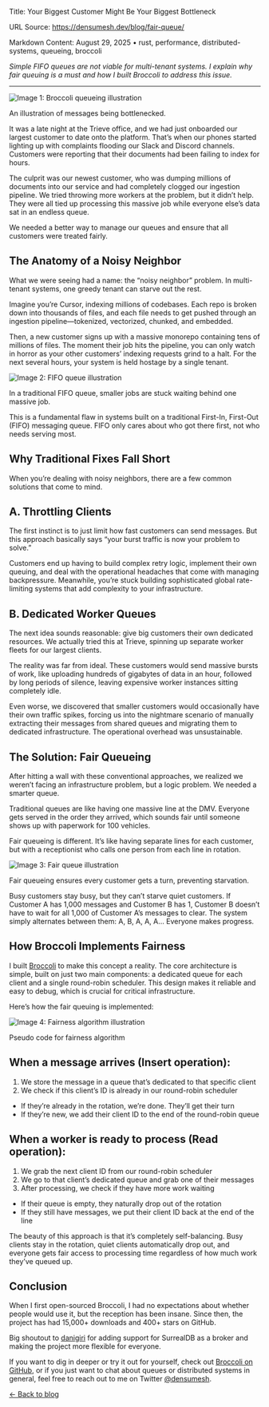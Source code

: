 Title: Your Biggest Customer Might Be Your Biggest Bottleneck

URL Source: https://densumesh.dev/blog/fair-queue/

Markdown Content:
August 29, 2025  • rust, performance, distributed-systems, queueing, broccoli

_Simple FIFO queues are not viable for multi-tenant systems. I explain why fair queuing is a must and how I built Broccoli to address this issue._

* * *

![Image 1: Broccoli queueing illustration](https://cdn.densumesh.dev/broccoli-queue-blog-hero.png)

An illustration of messages being bottlenecked.

It was a late night at the Trieve office, and we had just onboarded our largest customer to date onto the platform. That’s when our phones started lighting up with complaints flooding our Slack and Discord channels. Customers were reporting that their documents had been failing to index for hours.

The culprit was our newest customer, who was dumping millions of documents into our service and had completely clogged our ingestion pipeline. We tried throwing more workers at the problem, but it didn’t help. They were all tied up processing this massive job while everyone else’s data sat in an endless queue.

We needed a better way to manage our queues and ensure that all customers were treated fairly.

The Anatomy of a Noisy Neighbor
-------------------------------

What we were seeing had a name: the “noisy neighbor” problem. In multi-tenant systems, one greedy tenant can starve out the rest.

Imagine you’re Cursor, indexing millions of codebases. Each repo is broken down into thousands of files, and each file needs to get pushed through an ingestion pipeline—tokenized, vectorized, chunked, and embedded.

Then, a new customer signs up with a massive monorepo containing tens of millions of files. The moment their job hits the pipeline, you can only watch in horror as your other customers’ indexing requests grind to a halt. For the next several hours, your system is held hostage by a single tenant.

![Image 2: FIFO queue illustration](https://cdn.densumesh.dev/fifo-queue.png)

In a traditional FIFO queue, smaller jobs are stuck waiting behind one massive job.

This is a fundamental flaw in systems built on a traditional First-In, First-Out (FIFO) messaging queue. FIFO only cares about who got there first, not who needs serving most.

Why Traditional Fixes Fall Short
--------------------------------

When you’re dealing with noisy neighbors, there are a few common solutions that come to mind.

A. Throttling Clients
---------------------

The first instinct is to just limit how fast customers can send messages. But this approach basically says “your burst traffic is now your problem to solve.”

Customers end up having to build complex retry logic, implement their own queuing, and deal with the operational headaches that come with managing backpressure. Meanwhile, you’re stuck building sophisticated global rate-limiting systems that add complexity to your infrastructure.

B. Dedicated Worker Queues
--------------------------

The next idea sounds reasonable: give big customers their own dedicated resources. We actually tried this at Trieve, spinning up separate worker fleets for our largest clients.

The reality was far from ideal. These customers would send massive bursts of work, like uploading hundreds of gigabytes of data in an hour, followed by long periods of silence, leaving expensive worker instances sitting completely idle.

Even worse, we discovered that smaller customers would occasionally have their own traffic spikes, forcing us into the nightmare scenario of manually extracting their messages from shared queues and migrating them to dedicated infrastructure. The operational overhead was unsustainable.

The Solution: Fair Queueing
---------------------------

After hitting a wall with these conventional approaches, we realized we weren’t facing an infrastructure problem, but a logic problem. We needed a smarter queue.

Traditional queues are like having one massive line at the DMV. Everyone gets served in the order they arrived, which sounds fair until someone shows up with paperwork for 100 vehicles.

Fair queueing is different. It’s like having separate lines for each customer, but with a receptionist who calls one person from each line in rotation.

![Image 3: Fair queue illustration](https://cdn.densumesh.dev/fair-queue.png)

Fair queueing ensures every customer gets a turn, preventing starvation.

Busy customers stay busy, but they can’t starve quiet customers. If Customer A has 1,000 messages and Customer B has 1, Customer B doesn’t have to wait for all 1,000 of Customer A’s messages to clear. The system simply alternates between them: A, B, A, A, A… Everyone makes progress.

How Broccoli Implements Fairness
--------------------------------

I built [Broccoli](https://github.com/densumesh/broccoli) to make this concept a reality. The core architecture is simple, built on just two main components: a dedicated queue for each client and a single round-robin scheduler. This design makes it reliable and easy to debug, which is crucial for critical infrastructure.

Here’s how the fair queuing is implemented:

![Image 4: Fairness algorithm illustration](https://cdn.densumesh.dev/fairness-algo.png)

Pseudo code for fairness algorithm

When a message arrives (Insert operation):
------------------------------------------

1.   We store the message in a queue that’s dedicated to that specific client
2.   We check if this client’s ID is already in our round-robin scheduler

*   If they’re already in the rotation, we’re done. They’ll get their turn
*   If they’re new, we add their client ID to the end of the round-robin queue

When a worker is ready to process (Read operation):
---------------------------------------------------

1.   We grab the next client ID from our round-robin scheduler
2.   We go to that client’s dedicated queue and grab one of their messages
3.   After processing, we check if they have more work waiting

*   If their queue is empty, they naturally drop out of the rotation
*   If they still have messages, we put their client ID back at the end of the line

The beauty of this approach is that it’s completely self-balancing. Busy clients stay in the rotation, quiet clients automatically drop out, and everyone gets fair access to processing time regardless of how much work they’ve queued up.

Conclusion
----------

When I first open-sourced Broccoli, I had no expectations about whether people would use it, but the reception has been insane. Since then, the project has had 15,000+ downloads and 400+ stars on GitHub.

Big shoutout to [danigiri](https://github.com/danigiri) for adding support for SurrealDB as a broker and making the project more flexible for everyone.

If you want to dig in deeper or try it out for yourself, check out [Broccoli on GitHub](https://github.com/densumesh/broccoli), or if you just want to chat about queues or distributed systems in general, feel free to reach out to me on Twitter [@densumesh](https://twitter.com/densumesh).

[← Back to blog](https://densumesh.dev/blog)
